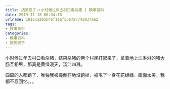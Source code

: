 ```yaml
---
title: 搞笑段子->小时候过年去村口看杀猪 | 糗事百科
date: 2019-11-18 06:34:18
urlname: 1816ca205b4bf116f556727742037ae2
tags: 
- 糗事百科
categories:
- 糗事百科
- 搞笑段子
---
```

小时候过年去村口看杀猪，结果杀猪的两个村民打起来了，拿着地上血淋淋的猪大肠互相甩，那真是黄绿漫天，汤汁四溅。

四周的人都跑了，唯独我被撞倒在地没跑掉，被甩了一身花花绿绿，画面太美，我都不忍回忆。。。


